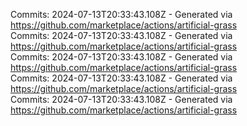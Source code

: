 Commits: 2024-07-13T20:33:43.108Z - Generated via https://github.com/marketplace/actions/artificial-grass
<br>
Commits: 2024-07-13T20:33:43.108Z - Generated via https://github.com/marketplace/actions/artificial-grass
<br>
Commits: 2024-07-13T20:33:43.108Z - Generated via https://github.com/marketplace/actions/artificial-grass
<br>
Commits: 2024-07-13T20:33:43.108Z - Generated via https://github.com/marketplace/actions/artificial-grass
<br>
Commits: 2024-07-13T20:33:43.108Z - Generated via https://github.com/marketplace/actions/artificial-grass
<br>
